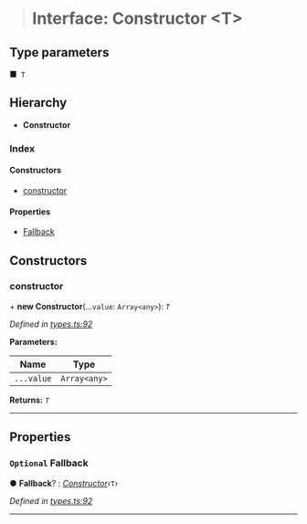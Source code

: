 > # Interface: Constructor <**T**>

## Type parameters

■` T`

## Hierarchy

* **Constructor**

### Index

#### Constructors

* [constructor](_types_.constructor.md#constructor)

#### Properties

* [Fallback](_types_.constructor.md#optional-fallback)

## Constructors

###  constructor

\+ **new Constructor**(...`value`: `Array<any>`): *`T`*

*Defined in [types.ts:92](https://github.com/polkadot-js/api/blob/8f89b9d/packages/types/src/types.ts#L92)*

**Parameters:**

Name | Type |
------ | ------ |
`...value` | `Array<any>` |

**Returns:** *`T`*

___

## Properties

### `Optional` Fallback

● **Fallback**? : *[Constructor](_types_.constructor.md)‹*`T`*›*

*Defined in [types.ts:92](https://github.com/polkadot-js/api/blob/8f89b9d/packages/types/src/types.ts#L92)*

___